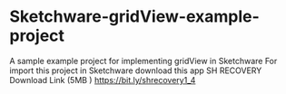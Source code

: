 # Sketchware-gridView-example-project
A sample example project for implementing gridView in Sketchware
For import this project in Sketchware download this app
SH RECOVERY
Download Link (5MB )
https://bit.ly/shrecovery1_4
